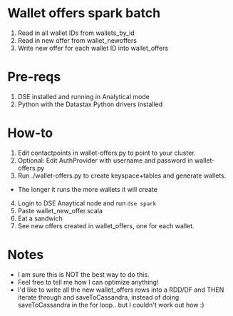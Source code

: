 # Wallet offers spark batch
1. Read in all wallet IDs from wallets_by_id
2. Read in new offer from wallet_newoffers
3. Write new offer for each wallet ID into wallet_offers

# Pre-reqs
1. DSE installed and running in Analytical mode
2. Python with the Datastax Python drivers installed

# How-to
1. Edit contactpoints in wallet-offers.py to point to your cluster.
2. Optional: Edit AuthProvider with username and password in wallet-offers.py
3. Run ./wallet-offers.py to create keyspace+tables and generate wallets.
  * The longer it runs the more wallets it will create
4. Login to DSE Anaytical node and run `dse spark`
5. Paste wallet_new_offer.scala 
6. Eat a sandwich
7. See new offers created in wallet_offers, one for each wallet.

# Notes

* I am sure this is NOT the best way to do this.
* Feel free to tell me how I can optimize anything!
* I'd like to write all the new wallet_offers rows into a RDD/DF and THEN iterate through and saveToCassandra, instead of doing saveToCassandra in the for loop.. but I couldn't work out how :)
